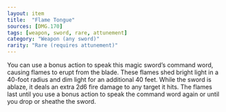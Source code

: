 ```yaml
---
layout: item
title:  "Flame Tongue"
sources: [DMG.170]
tags: [weapon, sword, rare, attunement]
category: "Weapon (any sword)"
rarity: "Rare (requires attunement)"
---
```


You can use a bonus action to speak this magic sword’s command word, causing flames to erupt from the blade. These flames shed bright light in a 40-foot radius and dim light for an additional 40 feet. While the sword is ablaze, it deals an extra 2d6 fire damage to any target it hits. The flames last until you use a bonus action to speak the command word again or until you drop or sheathe the sword.
